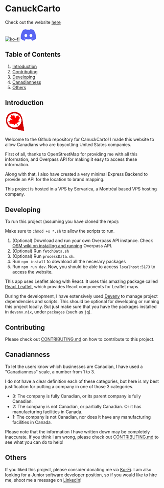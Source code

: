 # CanuckCarto

Check out the website [here](https://canuckcarto.ca/)

[![ko-fi](https://ko-fi.com/img/githubbutton_sm.svg)](https://ko-fi.com/X8X31BROYE) [<img src="public/discord-mark.svg" width="50" />](https://discord.gg/TTMSuJ8YwZ)

## Table of Contents

1. [Introduction](#introduction)
2. [Contributing](#contributing)
3. [Developing](#developing)
4. [Canadianness](#canadianness)
5. [Others](#others)

## Introduction

![CanuckCarto Logo](./public/logo.png)

Welcome to the Github repository for CanuckCarto! I made this website to allow Canadians who are boycotting United States companies.

First of all, thanks to OpenStreetMap for providing me with all this information, and Overpass API for making it easy to access these information.

Along with that, I also have created a very minimal Express Backend to provide an API for the location to brand mapping.

This project is hosted in a VPS by Servarica, a Montréal based VPS hosting company.

## Developing

To run this project (assuming you have cloned the repo):

Make sure to `chmod +x *.sh` to allow the scripts to run.

1. (Optional) Download and run your own Overpass API instance. Check [OSM wiki on installing and running](https://wiki.openstreetmap.org/wiki/Overpass_API/Installation) Overpass API.
2. (Optional) Run `fetchData.sh`
3. (Optional) Run `processData.sh`.
4. Run `npm install` to download all the necesary packages
5. Run `npm run dev`. Now, you should be able to access `localhost:5173` to access the website.

This app uses Leaflet along with React. It uses this amazing package called [React Leaflet](https://react-leaflet.js.org/), which provides React components for Leaflet maps.

During the development, I have extensively used [Devenv](https://devenv.sh/) to manage project dependencies and scripts. This should be optional for developing or running this project locally. But just make sure that you have the packages installed in `devenv.nix`, under `packages` (such as `jq`).

## Contributing

Please check out [CONTRIBUTING.md](CONTRIBUTING.md) on how to contribute to this project.

## Canadianness

To let the users know which businesses are Canadian, I have used a "Canadianness" scale, a number from 1 to 3.

I do not have a clear definition each of these categories, but here is my best justification for putting a company in one of those 3 categories.

- 3: The company is fully Canadian, or its parent company is fully Canadian.
- 2: The company is not Canadian, or partially Canadian. Or it has manufacturing facilities in Canada.
- 1: The company is not Canadian, nor does it have any manufacturing facilities in Canada.

Please note that the information I have written down may be completely inaccurate. If you think I am wrong, please check out [CONTRIBUTING.md](CONTRIBUTING.md) to see what you can do to help!

## Others

If you liked this project, please consider donating me via [Ko-Fi](https://ko-fi.com/alexsohn). I am also looking for a Junior software developer position, so if you would like to hire me, shoot me a message on [LinkedIn](https://ko-fi.com/alexsohn)!
